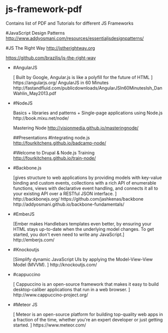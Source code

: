 # js-framework-pdf
Contains list of PDF and Tutorials for different JS Frameworks

#JavaScript Design Patterns
http://www.addyosmani.com/resources/essentialjsdesignpatterns/

#JS The Right Way
http://jstherightway.org

https://github.com/braziljs/js-the-right-way

<ul>
<li>#AngularJS</li>
<p>
[ Built by Google, Angular.js is like a polyfill for the future of HTML ]
https://angularjs.org/
AngularJS in 60 Minutes
http://fastandfluid.com/publicdownloads/AngularJSIn60MinutesIsh_DanWahlin_May2013.pdf
</p>

<li>#NodeJS</li>
<p>
Basics + libraries and patterns + Single-page applications using Node.js
http://book.mixu.net/node/

Mastering Node
http://visionmedia.github.io/masteringnode/

##Presentations
#Integrating node.js
http://fourkitchens.github.io/badcamp-node/

#Welcome to Drupal & Node.js Training
http://fourkitchens.github.io/train-node/
</p>

<li>#Backbone.js</li>
<p>
[gives structure to web applications by providing models with key-value binding and custom events, collections with a rich API of enumerable functions, views with declarative event handling, and connects it all to your existing API over a RESTful JSON interface. ]
http://backbonejs.org/
https://github.com/jashkenas/backbone
http://addyosmani.github.io/backbone-fundamentals/
</p>

<li>#EmberJS</li>
<p>
[Ember makes Handlebars templates even better, by ensuring your HTML stays up-to-date when the underlying model changes. To get started, you don't even need to write any JavaScript.]
http://emberjs.com/
</p>

<li>#Knockoutjs</li>
<p>
[Simplify dynamic JavaScript UIs by applying the Model-View-View Model (MVVM). ]
http://knockoutjs.com/
</p>

<li>#cappuccino</li>
<p>
[ Cappuccino is an open-source framework that makes it easy to build desktop-caliber applications that run in a web browser. ]
http://www.cappuccino-project.org/
</p>

<li>#Meteor JS</li>
<p>
[ Meteor is an open-source platform for building top-quality web apps in a fraction of the time, whether you're an expert developer or just getting started. ]
https://www.meteor.com/
</p>



